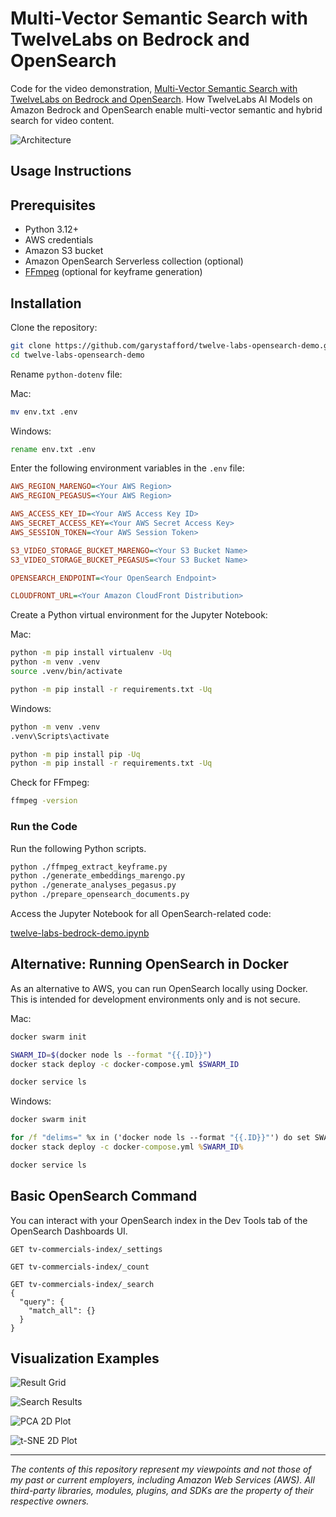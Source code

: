 # Multi-Vector Semantic Search with TwelveLabs on Bedrock and OpenSearch

Code for the video demonstration, [Multi-Vector Semantic Search with TwelveLabs on Bedrock and OpenSearch](https://youtu.be/VCFWTKJ7TRY). How TwelveLabs AI Models on Amazon Bedrock and OpenSearch enable multi-vector semantic and hybrid search for video content.

![Architecture](./previews/twelve_labs_on_bedrock.png)

## Usage Instructions

## Prerequisites

- Python 3.12+
- AWS credentials
- Amazon S3 bucket
- Amazon OpenSearch Serverless collection (optional)
- [FFmpeg](https://ffmpeg.org/) (optional for keyframe generation)

## Installation

Clone the repository:

```bash
git clone https://github.com/garystafford/twelve-labs-opensearch-demo.git
cd twelve-labs-opensearch-demo
```

Rename `python-dotenv` file:

Mac:

```bash
mv env.txt .env
```

Windows:

```bat
rename env.txt .env
```

Enter the following environment variables in the `.env` file:

```ini
AWS_REGION_MARENGO=<Your AWS Region>
AWS_REGION_PEGASUS=<Your AWS Region>

AWS_ACCESS_KEY_ID=<Your AWS Access Key ID>
AWS_SECRET_ACCESS_KEY=<Your AWS Secret Access Key>
AWS_SESSION_TOKEN=<Your AWS Session Token>

S3_VIDEO_STORAGE_BUCKET_MARENGO=<Your S3 Bucket Name>
S3_VIDEO_STORAGE_BUCKET_PEGASUS=<Your S3 Bucket Name>

OPENSEARCH_ENDPOINT=<Your OpenSearch Endpoint>

CLOUDFRONT_URL=<Your Amazon CloudFront Distribution>
```

Create a Python virtual environment for the Jupyter Notebook:

Mac:

```bash
python -m pip install virtualenv -Uq
python -m venv .venv
source .venv/bin/activate

python -m pip install -r requirements.txt -Uq
```

Windows:

```bat
python -m venv .venv
.venv\Scripts\activate

python -m pip install pip -Uq
python -m pip install -r requirements.txt -Uq
```

Check for FFmpeg:

```bash
ffmpeg -version
```

### Run the Code

Run the following Python scripts.

```bash
python ./ffmpeg_extract_keyframe.py
python ./generate_embeddings_marengo.py
python ./generate_analyses_pegasus.py
python ./prepare_opensearch_documents.py
```

Access the Jupyter Notebook for all OpenSearch-related code:

[twelve-labs-bedrock-demo.ipynb](twelve-labs-bedrock-demo.ipynb)

## Alternative: Running OpenSearch in Docker

As an alternative to AWS, you can run OpenSearch locally using Docker. This is intended for development environments only and is not secure.

Mac:

```bash
docker swarm init

SWARM_ID=$(docker node ls --format "{{.ID}}")
docker stack deploy -c docker-compose.yml $SWARM_ID

docker service ls
```

Windows:

```bat
docker swarm init

for /f "delims=" %x in ('docker node ls --format "{{.ID}}"') do set SWARM_ID=%x
docker stack deploy -c docker-compose.yml %SWARM_ID%

docker service ls
```

## Basic OpenSearch Command

You can interact with your OpenSearch index in the Dev Tools tab of the OpenSearch Dashboards UI.

```text
GET tv-commercials-index/_settings

GET tv-commercials-index/_count

GET tv-commercials-index/_search
{
  "query": {
    "match_all": {}
  }
}
```

## Visualization Examples

![Result Grid](./previews/grid.png)

![Search Results](./previews/3d_search_results.png)

![PCA 2D Plot](./previews/pca_kmeans.png)

![t-SNE 2D Plot](./previews/ksne_kmeans.png)

---

_The contents of this repository represent my viewpoints and not those of my past or current employers, including Amazon Web Services (AWS). All third-party libraries, modules, plugins, and SDKs are the property of their respective owners._
